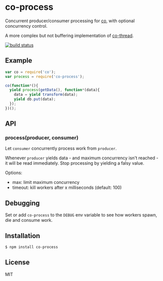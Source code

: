 
# co-process

  Concurrent producer/consumer processing for [co](https://github.com/visionmedia/co), with optional concurrency control.

  A more complex but not buffering implementation of [co-thread](https://github.com/visionmedia/co-thread).
  
  [![build status](https://secure.travis-ci.org/juliangruber/co-process.png)](http://travis-ci.org/juliangruber/co-process)

## Example

```js
var co = require('co');
var process = require('co-process');

co(function*(){
  yield process(getData(), function*(data){
    data = yield transform(data);
    yield db.put(data);
  });
})();
```

## API

### process(producer, consumer)

  Let `consumer` concurrently process work from `producer`.

  Whenever `producer` yields data - and maximum concurrency isn't reached - it will be read immediately. Stop processing by yielding a falsy value.

  Options:
  
  - max: limit maximum concurrency
  - timeout: kill workers after x milliseconds (default: 100)

## Debugging

  Set or add `co-process` to the `DEBUG` env variable to see how workers spawn, die and consume work.

## Installation

```bash
$ npm install co-process
```

## License

  MIT